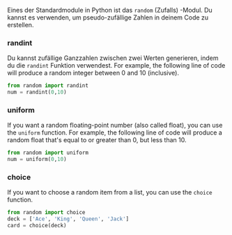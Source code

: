 Eines der Standardmodule in Python ist das `random` (Zufalls) -Modul. Du kannst es verwenden, um pseudo-zufällige Zahlen in deinem Code zu erstellen.

### randint

Du kannst zufällige Ganzzahlen zwischen zwei Werten generieren, indem du die `randint` Funktion verwendest. For example, the following line of code will produce a random integer between 0 and 10 (inclusive).

```python
from random import randint
num = randint(0,10)
```

### uniform

If you want a random floating-point number (also called float), you can use the `uniform` function. For example, the following line of code will produce a random float that's equal to or greater than 0, but less than 10.

```python
from random import uniform
num = uniform(0,10)
```

### choice

If you want to choose a random item from a list, you can use the `choice` function.

```python
from random import choice
deck = ['Ace', 'King', 'Queen', 'Jack']
card = choice(deck)
```
